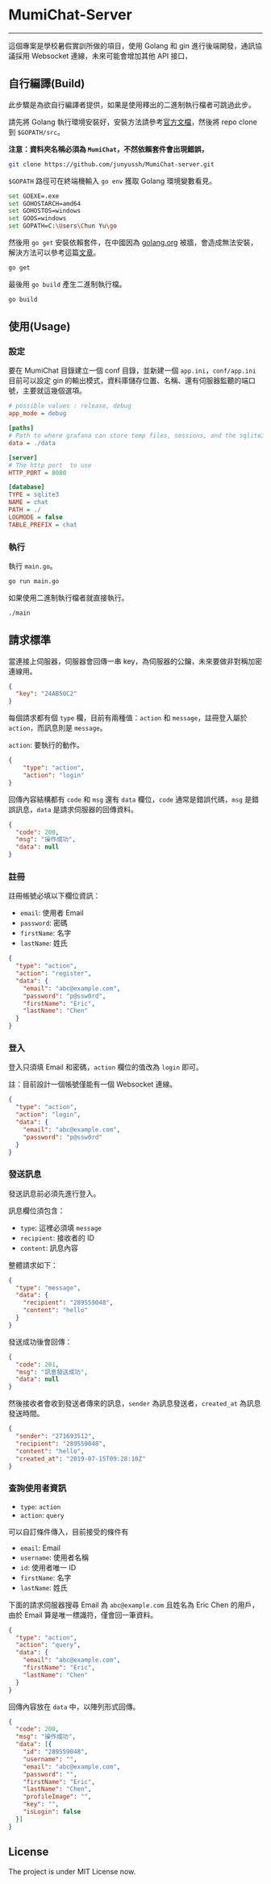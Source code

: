 # MumiChat-Server
---

這個專案是學校暑假實訓所做的項目，使用 Golang 和 gin 進行後端開發，通訊協議採用 Websocket 連線，未來可能會增加其他 API 接口，

## 自行編譯(Build)

此步驟是為欲自行編譯者提供，如果是使用釋出的二進制執行檔者可跳過此步。

請先將 Golang 執行環境安裝好，安裝方法請參考[官方文檔](https://golang.org/doc/install)，然後將 repo clone 到 `$GOPATH/src`。

**注意：資料夾名稱必須為 `MumiChat`，不然依賴套件會出現錯誤，**

```bash
git clone https://github.com/junyussh/MumiChat-server.git
```

`$GOPATH` 路徑可在終端機輸入 `go env` 獲取 Golang 環境變數看見。

```bash
set GOEXE=.exe
set GOHOSTARCH=amd64
set GOHOSTOS=windows
set GOOS=windows
set GOPATH=C:\Users\Chun Yu\go
```

然後用 `go get` 安裝依賴套件，在中國因為 [golang.org](https://golang.org) 被牆，會造成無法安裝，解決方法可以參考這篇[文章](https://shockerli.net/post/go-get-golang-org-x-solution/)。

```bash
go get
```

最後用 `go build` 產生二進制執行檔。

```bash
go build
```

## 使用(Usage)

### 設定

要在 MumiChat 目錄建立一個 conf 目錄，並新建一個 `app.ini`，`conf/app.ini` 目前可以設定 gin 的輸出模式，資料庫儲存位置、名稱、還有伺服器監聽的端口號，主要就這幾個選項。

```ini
# possible values : release, debug
app_mode = debug

[paths]
# Path to where grafana can store temp files, sessions, and the sqlite3 db (if that is used)
data = ./data

[server]
# The http port  to use
HTTP_PORT = 8080

[database]
TYPE = sqlite3
NAME = chat
PATH = ./
LOGMODE = false
TABLE_PREFIX = chat
```

### 執行

執行 `main.go`。

```bash 
go run main.go
```

如果使用二進制執行檔者就直接執行。

```bash
./main
```

## 請求標準

當連接上伺服器，伺服器會回傳一串 key，為伺服器的公鑰，未來要做非對稱加密連線用。

```json
{
  "key": "24AB50C2"
}
```

每個請求都有個 `type` 欄，目前有兩種值：`action` 和 `message`，註冊登入屬於 `action`，而訊息則是 `message`。

`action`: 要執行的動作。

```json
{
    "type": "action",
    "action": "login"
}
```

回傳內容結構都有 `code` 和 `msg` 還有 `data` 欄位，`code` 通常是錯誤代碼，`msg` 是錯誤訊息，`data` 是請求伺服器的回傳資料。

```json
{
  "code": 200,
  "msg": "操作成功",
  "data": null
}
```

### 註冊

註冊帳號必填以下欄位資訊：

- `email`: 使用者 Email
- `password`: 密碼
- `firstName`: 名字
- `lastName`: 姓氏

```json
{
  "type": "action",
  "action": "register",
  "data": {
    "email": "abc@example.com",
    "password": "p@ssw0rd",
    "firstName": "Eric",
    "lastName": "Chen"
  }
}
```

### 登入

登入只須填 Email 和密碼，`action` 欄位的值改為 `login` 即可。

註：目前設計一個帳號僅能有一個 Websocket 連線。

```json
{
  "type": "action",
  "action": "login",
  "data": {
    "email": "abc@example.com",
    "password": "p@ssw0rd"
  }
}
```

### 發送訊息

發送訊息前必須先進行登入。

訊息欄位須包含：

- `type`: 這裡必須填 `message`
- `recipient`: 接收者的 ID
- `content`: 訊息內容

整體請求如下：

```json
{
  "type": "message",
  "data": {
    "recipient": "289559048",
    "content": "hello"
  }
}
```

發送成功後會回傳：

```json
{
  "code": 201,
  "msg": "訊息發送成功",
  "data": null
}
```

然後接收者會收到發送者傳來的訊息，`sender` 為訊息發送者，`created_at` 為訊息發送時間。

```json
{
  "sender": "271693512",
  "recipient": "289559048",
  "content": "hello",
  "created_at": "2019-07-15T09:28:10Z"
}
```

### 查詢使用者資訊

- `type`: `action`
- `action`: `query`

可以自訂條件傳入，目前接受的條件有

- `email`: Email
- `username`: 使用者名稱
- `id`: 使用者唯一 ID
- `firstName`: 名字
- `lastName`: 姓氏

下面的請求伺服器搜尋 Email 為 `abc@example.com` 且姓名為 Eric Chen 的用戶，由於 Email 算是唯一標識符，僅會回一筆資料。

```json
{
  "type": "action",
  "action": "query",
  "data": {
    "email": "abc@example.com",
    "firstName": "Eric",
    "lastName": "Chen"
  }
}
```

回傳內容放在 `data` 中，以陣列形式回傳。

```json
{
  "code": 200,
  "msg": "操作成功",
  "data": [{
    "id": "289559048",
    "username": "",
    "email": "abc@example.com",
    "password": "",
    "firstName": "Eric",
    "lastName": "Chen",
    "profileImage": "",
    "key": "",
    "isLogin": false
  }]
}
```

## License

The project is under MIT License now.